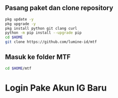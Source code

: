 ## Pasang paket dan clone repository
```sh
pkg update -y
pkg upgrade -y
pkg install python git clang curl
python -m pip install --upgrade pip
cd $HOME
git clone https://github.com/lumine-id/mtf
```

## Masuk ke folder MTF
```sh
cd $HOME/mtf
```


# Login Pake Akun IG Baru
